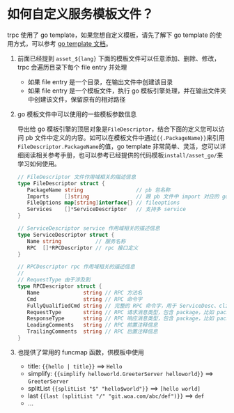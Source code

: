 # 如何自定义服务模板文件？

trpc 使用了 go template，如果您想自定义模板，请先了解下 go template 的使用方式，可以参考 [go template 文档](https://golang.org/pkg/text/template/)。

1. 前面已经提到 `asset_${lang}` 下面的模板文件可以任意添加、删除、修改，trpc 会遍历目录下每个 file entry 并处理
   - 如果 file entry 是一个目录，在输出文件中创建该目录
   - 如果 file entry 是一个模板文件，执行 go 模板引擎处理，并在输出文件夹中创建该文件，保留原有的相对路径

2. go 模板文件中可以使用的一些模板参数信息

   导出给 go 模板引擎的顶层对象是`FileDescriptor`，结合下面的定义您可以访问 pb 文件中定义的内容。如可以在模板文件中通过`{{.PackageName}}`来引用`FileDescriptor.PackageName`的值，go template 非常简单、灵活，您可以详细阅读相关参考手册，也可以参考已经提供的代码模板`install/asset_go/`来学习如何使用。

    ```go
    // FileDescriptor 文件作用域相关的描述信息
    type FileDescriptor struct {
       PackageName string                 // pb 包名称
       Imports     []string               // 跟 pb 文件中 import 对应的 golang import 路径
       FileOptions map[string]interface{} // fileoptions
       Services    []*ServiceDescriptor   // 支持多 service
    }
   
    // ServiceDescriptor service 作用域相关的描述信息
    type ServiceDescriptor struct {
       Name string           // 服务名称
       RPC  []*RPCDescriptor // rpc 接口定义
    }
    
    // RPCDescriptor rpc 作用域相关的描述信息
    //
    // RequestType 由于涉及到
    type RPCDescriptor struct {
       Name              string // RPC 方法名
       Cmd               string // RPC 命令字
       FullyQualifiedCmd string // 完整的 RPC 命令字，用于 ServiceDesc、client 请求时命令字
       RequestType       string // RPC 请求消息类型，包含 package，比如 package_a.TypeA
       ResponseType      string // RPC 响应消息类型，包含 package，比如 package_b.TypeB
       LeadingComments   string // RPC 前置注释信息
       TrailingComments  string // RPC 后置注释信息
    }
    ```

3. 也提供了常用的 funcmap 函数，供模板中使用
   - title: `{{hello | title}}` ==> `Hello`
   - simplify: `{{simplify helloworld.GreeterServer helloworld}}` ==> `GreeterServer`
   - splitList `{{splitList "$" "hello$world"}}` ==> `[hello world]`
   - last `{{last (splitList "/" "git.woa.com/abc/def")}}` ==> `def`
   - ...
